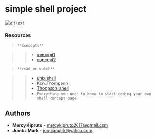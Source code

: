 # simple shell project


![alt text](https://s3.amazonaws.com/intranet-projects-files/holbertonschool-low_level_programming/235/shell.jpeg)

### Resources
> `**concepts**`

>> * [concept1](https://alx-intranet.hbtn.io/concepts/64)
>> * [concept2](https://alx-intranet.hbtn.io/concepts/350)

> `**read or watch**`

>> * [unix shell](https://en.wikipedia.org/wiki/Unix_shell)
>> * [Ken_Thompson](https://en.wikipedia.org/wiki/Ken_Thompson)
>> * [Thonpson_shell](https://en.wikipedia.org/wiki/Thompson_shell)
>> * `Everything you need to know to start coding your own shell concept page`

 ## Authors
- **Mercy Kipruto** - [mercykipruto2017@gmail.com](https://github.com/MKipruto12)
- **Jumba Mark** - [jumbamark@yahoo.com](https://github.com/jumbamark)


